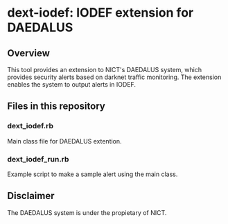 # dext-iodef: IODEF extension for DAEDALUS

## Overview

This tool provides an extension to NICT's DAEDALUS system, which provides security alerts based on darknet traffic monitoring.
The extension enables the system to output alerts in IODEF.

## Files in this repository

### dext_iodef.rb

Main class file for DAEDALUS extention.

### dext_iodef_run.rb

Example script to make a sample alert using the main class.

## Disclaimer

The DAEDALUS system is under the propietary of NICT.

